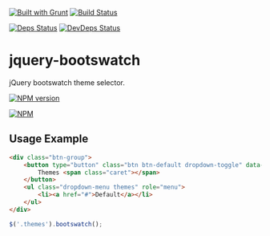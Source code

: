 [![Built with Grunt](https://cdn.gruntjs.com/builtwith.png)](http://gruntjs.com/)
[![Build Status](https://drone.io/github.com/sergeyt/jquery-bootswatch/status.png)](https://drone.io/github.com/sergeyt/jquery-bootswatch/latest)
                                                                                 
[![Deps Status](https://david-dm.org/sergeyt/jquery-bootswatch.png)](https://david-dm.org/sergeyt/jquery-bootswatch)
[![DevDeps Status](https://david-dm.org/sergeyt/jquery-bootswatch/dev-status.png)](https://david-dm.org/sergeyt/jquery-bootswatch#info=devDependencies)

# jquery-bootswatch

jQuery bootswatch theme selector.

[![NPM version](https://badge.fury.io/js/jquery-bootswatch.png)](http://badge.fury.io/js/jquery-bootswatch)

[![NPM](https://nodei.co/npm/jquery-bootswatch.png?downloads=true&stars=true)](https://nodei.co/npm/jquery-bootswatch/)

## Usage Example

```html
<div class="btn-group">
	<button type="button" class="btn btn-default dropdown-toggle" data-toggle="dropdown">
		Themes <span class="caret"></span>
	</button>
	<ul class="dropdown-menu themes" role="menu">
		<li><a href="#">Default</a></li>
	</ul>
</div>
```

```javascript
$('.themes').bootswatch();
```
